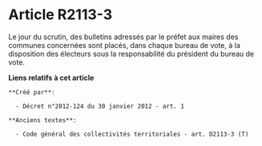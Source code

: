 # Article R2113-3

Le jour du scrutin, des bulletins adressés par le préfet aux maires des communes concernées sont placés, dans chaque bureau
de vote, à la disposition des électeurs sous la responsabilité du président du bureau de vote.

**Liens relatifs à cet article**

	**Créé par**:

	  - Décret n°2012-124 du 30 janvier 2012 - art. 1

	**Anciens textes**:

	  - Code général des collectivités territoriales - art. D2113-3 (T)
